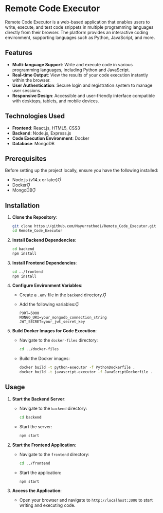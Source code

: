 # Remote Code Executor

Remote Code Executor is a web-based application that enables users to write, execute, and test code snippets in multiple programming languages directly from their browser. The platform provides an interactive coding environment, supporting languages such as Python, JavaScript, and more.

## Features

- **Multi-language Support**: Write and execute code in various programming languages, including Python and JavaScript.
- **Real-time Output**: View the results of your code execution instantly within the browser.
- **User Authentication**: Secure login and registration system to manage user sessions.
- **Responsive Design**: Accessible and user-friendly interface compatible with desktops, tablets, and mobile devices.

## Technologies Used

- **Frontend**: React.js, HTML5, CSS3
- **Backend**: Node.js, Express.js
- **Code Execution Environment**: Docker
- **Database**: MongoDB

## Prerequisites

Before setting up the project locally, ensure you have the following installed:

- Node.js (v14.x or later)
- Docker
- MongoDB

## Installation

1. **Clone the Repository**:

   ```bash
   git clone https://github.com/Mayurrathod1/Remote_Code_Executor.git
   cd Remote_Code_Executor
   ```

2. **Install Backend Dependencies**:

   ```bash
   cd backend
   npm install
   ```

3. **Install Frontend Dependencies**:

   ```bash
   cd ../frontend
   npm install
   ```

4. **Configure Environment Variables**:

   - Create a `.env` file in the `backend` directory.
   - Add the following variables:

     ```env
     PORT=5000
     MONGO_URI=your_mongodb_connection_string
     JWT_SECRET=your_jwt_secret_key
     ```

5. **Build Docker Images for Code Execution**:

   - Navigate to the `docker-files` directory:

     ```bash
     cd ../docker-files
     ```

   - Build the Docker images:

     ```bash
     docker build -t python-executor -f PythonDockerfile .
     docker build -t javascript-executor -f JavaScriptDockerfile .
     ```

## Usage

1. **Start the Backend Server**:

   - Navigate to the `backend` directory:

     ```bash
     cd backend
     ```

   - Start the server:

     ```bash
     npm start
     ```

2. **Start the Frontend Application**:

   - Navigate to the `frontend` directory:

     ```bash
     cd ../frontend
     ```

   - Start the application:

     ```bash
     npm start
     ```

3. **Access the Application**:

   - Open your browser and navigate to `http://localhost:3000` to start writing and executing code.
